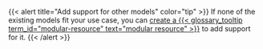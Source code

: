 {{< alert title="Add support for other models" color="tip" >}}
If none of the existing models fit your use case, you can [create a {{< glossary_tooltip term_id="modular-resource" text="modular resource" >}}](/operate/modules/create-module/) to add support for it.
{{< /alert >}}
